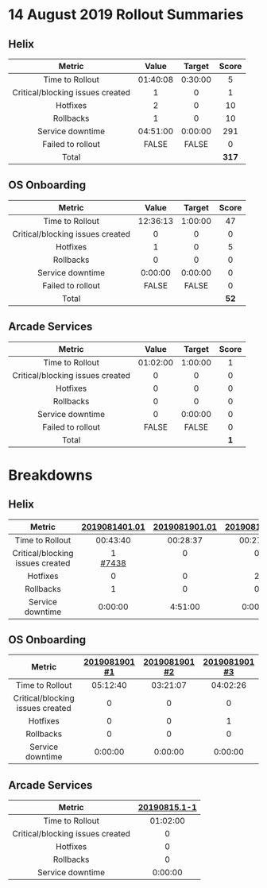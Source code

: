 # 14 August 2019 Rollout Summaries

## Helix

|              Metric              |   Value  |  Target |   Score   |
|:--------------------------------:|:--------:|:-------:|:---------:|
| Time to Rollout                  | 01:40:08 | 0:30:00 |     5     |
| Critical/blocking issues created |     1    |    0    |     1     |
| Hotfixes                         |     2    |    0    |     10    |
| Rollbacks                        |     1    |    0    |     10    |
| Service downtime                 | 04:51:00 | 0:00:00 |    291    |
| Failed to rollout                |   FALSE  |  FALSE  |     0     |
| Total                            |          |         |  **317**  |

## OS Onboarding

|              Metric              |   Value  |  Target |   Score   |
|:--------------------------------:|:--------:|:-------:|:---------:|
| Time to Rollout                  | 12:36:13 | 1:00:00 |     47    |
| Critical/blocking issues created |     0    |    0    |     0     |
| Hotfixes                         |     1    |    0    |     5     |
| Rollbacks                        |     0    |    0    |     0     |
| Service downtime                 |  0:00:00 | 0:00:00 |     0     |
| Failed to rollout                |   FALSE  |  FALSE  |     0     |
| Total                            |          |         |   **52**  |

## Arcade Services

|              Metric              |   Value  |  Target |   Score   |
|:--------------------------------:|:--------:|:-------:|:---------:|
| Time to Rollout                  | 01:02:00 | 1:00:00 |     1     |
| Critical/blocking issues created |     0    |    0    |     0     |
| Hotfixes                         |     0    |    0    |     0     |
| Rollbacks                        |     0    |    0    |     0     |
| Service downtime                 |     0    | 0:00:00 |     0     |
| Failed to rollout                |   FALSE  |  FALSE  |     0     |
| Total                            |          |         |   **1**   |

# Breakdowns

## Helix

| Metric | [2019081401.01](https://dev.azure.com/mseng/Tools/_releaseProgress?_a=release-pipeline-progress&releaseId=2690) | [2019081901.01](https://dev.azure.com/mseng/Tools/_releaseProgress?_a=release-pipeline-progress&releaseId=2693) | [2019081902.01](https://dev.azure.com/mseng/Tools/_releaseProgress?_a=release-pipeline-progress&releaseId=2694) |
|:--------------------------------:|:-------------:|:-------------:|:-------------:|
| Time to Rollout | 00:43:40 | 00:28:37 | 00:27:51 |
| Critical/blocking issues created | 1<br/>[#7438](https://github.com/dotnet/core-eng/issues/7438) | 0<br/>&nbsp; | 0<br/>&nbsp; |
| Hotfixes | 0 | 0 | 2 |
| Rollbacks | 1 | 0 | 0 |
| Service downtime | 0:00:00 | 4:51:00 | 0:00:00 |

## OS Onboarding

| Metric | [2019081901 #1](https://dev.azure.com/dnceng/internal/_build/results?buildId=315522) | [2019081901 #2](https://dev.azure.com/dnceng/internal/_build/results?buildId=315522) | [2019081901 #3](https://dev.azure.com/dnceng/internal/_build/results?buildId=315522) |
|:--------------------------------:|:-------------:|:-------------:|:-------------:|
| Time to Rollout | 05:12:40 | 03:21:07 | 04:02:26 |
| Critical/blocking issues created | 0 | 0 | 0 |
| Hotfixes | 0 | 0 | 1 |
| Rollbacks | 0 | 0 | 0 |
| Service downtime | 0:00:00 | 0:00:00 | 0:00:00 |

## Arcade Services

| Metric | [20190815.1-1](https://dev.azure.com/dnceng/internal/_releaseProgress?_a=release-pipeline-progress&releaseId=15200) |
|:--------------------------------:|:------------:|
| Time to Rollout | 01:02:00 |
| Critical/blocking issues created | 0 |
| Hotfixes | 0 |
| Rollbacks | 0 |
| Service downtime | 0:00:00 |
